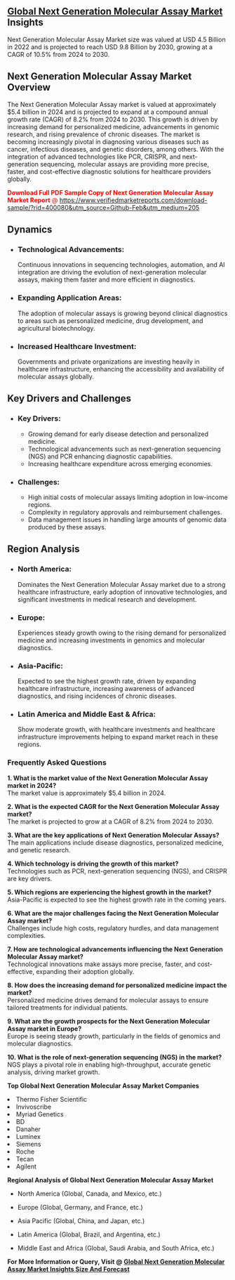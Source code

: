 <h2><a href="https://www.verifiedmarketreports.com/download-sample/?rid=400080&amp;utm_source=Github&amp;utm_medium=205" target="_blank">Global Next Generation Molecular Assay Market</a> Insights</h2><p>Next Generation Molecular Assay Market size was valued at USD 4.5 Billion in 2022 and is projected to reach USD 9.8 Billion by 2030, growing at a CAGR of 10.5% from 2024 to 2030.</p><p> <h2>Next Generation Molecular Assay Market Overview</h2> <p>The Next Generation Molecular Assay market is valued at approximately $5.4 billion in 2024 and is projected to expand at a compound annual growth rate (CAGR) of 8.2% from 2024 to 2030. This growth is driven by increasing demand for personalized medicine, advancements in genomic research, and rising prevalence of chronic diseases. The market is becoming increasingly pivotal in diagnosing various diseases such as cancer, infectious diseases, and genetic disorders, among others. With the integration of advanced technologies like PCR, CRISPR, and next-generation sequencing, molecular assays are providing more precise, faster, and cost-effective diagnostic solutions for healthcare providers globally.</p> <p><p><span class=""><span style="color: #ff0000;"><strong>Download Full PDF Sample Copy of Next Generation Molecular Assay Market Report</strong> @ </span><a href="https://www.verifiedmarketreports.com/download-sample/?rid=400080&amp;utm_source=Github-Feb&amp;utm_medium=205" target="_blank">https://www.verifiedmarketreports.com/download-sample/?rid=400080&amp;utm_source=Github-Feb&amp;utm_medium=205</a></span></p></p> <h2>Dynamics</h2> <ul> <li><h3>Technological Advancements:</h3> Continuous innovations in sequencing technologies, automation, and AI integration are driving the evolution of next-generation molecular assays, making them faster and more efficient in diagnostics.</li> <li><h3>Expanding Application Areas:</h3> The adoption of molecular assays is growing beyond clinical diagnostics to areas such as personalized medicine, drug development, and agricultural biotechnology.</li> <li><h3>Increased Healthcare Investment:</h3> Governments and private organizations are investing heavily in healthcare infrastructure, enhancing the accessibility and availability of molecular assays globally.</li> </ul> <h2>Key Drivers and Challenges</h2> <ul> <li><h3>Key Drivers:</h3> <ul> <li>Growing demand for early disease detection and personalized medicine.</li> <li>Technological advancements such as next-generation sequencing (NGS) and PCR enhancing diagnostic capabilities.</li> <li>Increasing healthcare expenditure across emerging economies.</li> </ul> </li> <li><h3>Challenges:</h3> <ul> <li>High initial costs of molecular assays limiting adoption in low-income regions.</li> <li>Complexity in regulatory approvals and reimbursement challenges.</li> <li>Data management issues in handling large amounts of genomic data produced by these assays.</li> </ul> </li> </ul> <h2>Region Analysis</h2> <ul> <li><h3>North America:</h3> Dominates the Next Generation Molecular Assay market due to a strong healthcare infrastructure, early adoption of innovative technologies, and significant investments in medical research and development.</li> <li><h3>Europe:</h3> Experiences steady growth owing to the rising demand for personalized medicine and increasing investments in genomics and molecular diagnostics.</li> <li><h3>Asia-Pacific:</h3> Expected to see the highest growth rate, driven by expanding healthcare infrastructure, increasing awareness of advanced diagnostics, and rising incidences of chronic diseases.</li> <li><h3>Latin America and Middle East & Africa:</h3> Show moderate growth, with healthcare investments and healthcare infrastructure improvements helping to expand market reach in these regions.</li> </ul> <h3>Frequently Asked Questions</h3> <p><b>1. What is the market value of the Next Generation Molecular Assay market in 2024?</b><br>The market value is approximately $5.4 billion in 2024.</p> <p><b>2. What is the expected CAGR for the Next Generation Molecular Assay market?</b><br>The market is projected to grow at a CAGR of 8.2% from 2024 to 2030.</p> <p><b>3. What are the key applications of Next Generation Molecular Assays?</b><br>The main applications include disease diagnostics, personalized medicine, and genetic research.</p> <p><b>4. Which technology is driving the growth of this market?</b><br>Technologies such as PCR, next-generation sequencing (NGS), and CRISPR are key drivers.</p> <p><b>5. Which regions are experiencing the highest growth in the market?</b><br>Asia-Pacific is expected to see the highest growth rate in the coming years.</p> <p><b>6. What are the major challenges facing the Next Generation Molecular Assay market?</b><br>Challenges include high costs, regulatory hurdles, and data management complexities.</p> <p><b>7. How are technological advancements influencing the Next Generation Molecular Assay market?</b><br>Technological innovations make assays more precise, faster, and cost-effective, expanding their adoption globally.</p> <p><b>8. How does the increasing demand for personalized medicine impact the market?</b><br>Personalized medicine drives demand for molecular assays to ensure tailored treatments for individual patients.</p> <p><b>9. What are the growth prospects for the Next Generation Molecular Assay market in Europe?</b><br>Europe is seeing steady growth, particularly in the fields of genomics and molecular diagnostics.</p> <p><b>10. What is the role of next-generation sequencing (NGS) in the market?</b><br>NGS plays a pivotal role in enabling high-throughput, accurate genetic analysis, driving market growth.</p> </p><p><strong>Top Global Next Generation Molecular Assay Market Companies</strong></p><div data-test-id=""><p><li>Thermo Fisher Scientific</li><li> Invivoscribe</li><li> Myriad Genetics</li><li> BD</li><li> Danaher</li><li> Luminex</li><li> Siemens</li><li> Roche</li><li> Tecan</li><li> Agilent</li></p><div><strong>Regional Analysis of&nbsp;Global Next Generation Molecular Assay Market</strong></div><ul><li dir="ltr"><p dir="ltr">North America&nbsp;(Global, Canada, and Mexico, etc.)</p></li><li dir="ltr"><p dir="ltr">Europe (Global, Germany, and France, etc.)</p></li><li dir="ltr"><p dir="ltr">Asia Pacific&nbsp;(Global, China, and Japan, etc.)</p></li><li dir="ltr"><p dir="ltr">Latin America&nbsp;(Global, Brazil, and Argentina, etc.)</p></li><li dir="ltr">Middle East and Africa&nbsp;(Global, Saudi Arabia, and South Africa, etc.)</li></ul><p><strong>For More Information or Query, Visit @&nbsp;</strong><strong><a href="https://www.verifiedmarketreports.com/product/next-generation-molecular-assay-market/?utm_source=Github&amp;utm_medium=205" target="_blank">Global Next Generation Molecular Assay Market Insights Size And Forecast</a></strong></p></div>
